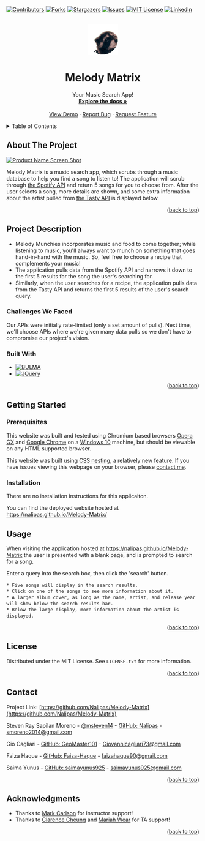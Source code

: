 <!-- Improved compatibility of back to top link: See: https://github.com/othneildrew/Best-README-Template/pull/73 -->
<a name="readme-top"></a>
<!--
*** Thanks for checking out the Best-README-Template. If you have a suggestion
*** that would make this better, please fork the repo and create a pull request
*** or simply open an issue with the tag "enhancement".
*** Don't forget to give the project a star!
*** Thanks again! Now go create something AMAZING! :D
-->



<!-- PROJECT SHIELDS -->
<!--
*** I'm using markdown "reference style" links for readability.
*** Reference links are enclosed in brackets [ ] instead of parentheses ( ).
*** See the bottom of this document for the declaration of the reference variables
*** for contributors-url, forks-url, etc. This is an optional, concise syntax you may use.
*** https://www.markdownguide.org/basic-syntax/#reference-style-links
-->
[![Contributors][contributors-shield]][contributors-url]
[![Forks][forks-shield]][forks-url]
[![Stargazers][stars-shield]][stars-url]
[![Issues][issues-shield]][issues-url]
[![MIT License][license-shield]][license-url]
[![LinkedIn][linkedin-shield]][linkedin-url]



<!-- PROJECT LOGO -->
<br />
<div align="center">
  <a href="https://github.com/Nalipas/Melody-Matrix">
    <img src="./assets/images/pedroraccoon.gif" alt="pepesadrain" width="80" height="80">
  </a>

<h1 align="center">Melody Matrix</h1>

  <p align="center">
    Your Music Search App!
    <br />
    <a href="https://github.com/Nalipas/Melody-Matrix"><strong>Explore the docs »</strong></a>
    <br />
    <br />
    <a href="https://github.com/Nalipas/Melody-Matrix">View Demo</a>
    ·
    <a href="https://github.com/Nalipas/Melody-Matrix/issues/new?labels=bug&template=bug-report---.md">Report Bug</a>
    ·
    <a href="https://github.com/Nalipas/Melody-Matrix/issues/new?labels=enhancement&template=feature-request---.md">Request Feature</a>
  </p>
</div>



<!-- TABLE OF CONTENTS -->
<details>
  <summary>Table of Contents</summary>
  <ol>
    <li>
      <a href="#about-the-project">About The Project</a>
      <ul>
        <li><a href="#project-description">Project Description</a></li>
        <li><a href="#built-with">Built With</a></li>
      </ul>
    </li>
    <li>
      <a href="#getting-started">Getting Started</a>
      <ul>
        <li><a href="#prerequisites">Prerequisites</a></li>
        <li><a href="#installation">Installation</a></li>
      </ul>
    </li>
    <li><a href="#usage">Usage</a></li>
    <li><a href="#license">License</a></li>
    <li><a href="#contact">Contact</a></li>
    <li><a href="#acknowledgments">Acknowledgments</a></li>
  </ol>
</details>


<!-- ABOUT THE PROJECT -->
## About The Project

[![Product Name Screen Shot][product-screenshot]](https://example.com)

Melody Matrix is a music search app, which scrubs through a music database to help you find a song to listen to! The application will scrub through [the Spotify API](https://rapidapi.com/Glavier/api/spotify23/) and return 5 songs for you to choose from. After the user selects a song, more details are shown, and some extra information about the artist pulled from [the Tasty API](https://rapidapi.com/apidojo/api/tasty) is displayed below.

<p align="right">(<a href="#readme-top">back to top</a>)</p>

## Project Description

* Melody Munchies incorporates music and food to come together; while listening to music, you'll always want to munch on something that goes hand-in-hand with the music. So, feel free to choose a recipe that complements your music! 
* The application pulls data from the Spotify API and narrows it down to the first 5 results for the song the user's searching for. 
* Similarly, when the user searches for a recipe, the application pulls data from the Tasty API and returns the first 5 results of the user's search query.

### Challenges We Faced

Our APIs were initially rate-limited (only a set amount of pulls). Next time, we'll choose APIs where we're given many data pulls so we don't have to compromise our project's vision.

### Built With

* [![BULMA][BULMA.io]][BULMA-url]
* [![JQuery][JQuery.com]][JQuery-url]

<p align="right">(<a href="#readme-top">back to top</a>)</p>



<!-- GETTING STARTED -->
## Getting Started
### Prerequisites

This website was built and tested using Chromium based browsers <a href="https://www.opera.com/gx">Opera GX</a> and <a href="(https://www.google.com/chrome/">Google Chrome</a> on a <a href="https://www.microsoft.com/en-us/software-download/windows10%20">Windows 10</a> machine, but should be viewable on any HTML supported browser.

This website was built using <a href="https://developer.mozilla.org/en-US/docs/Web/CSS/CSS_nesting/Using_CSS_nesting">CSS nesting</a>, a relatively new feature. If you have issues viewing this webpage on your browser, please <a href="mailto:smoreno2014@gmail.com">contact me</a>.

### Installation

There are no installation instructions for this applicaiton. 

You can find the deployed website hosted at https://nalipas.github.io/Melody-Matrix/




<!-- USAGE EXAMPLES -->

## Usage

When visiting the application hosted at <a href="https://nalipas.github.io/Melody-Matrix/">https://nalipas.github.io/Melody-Matrix</a> the user is presented with a blank page, and is prompted to search for a song.

Enter a query into the search box, then click the 'search' button.

```
* Five songs will display in the search results.
* Click on one of the songs to see more information about it.
* A larger album cover, as long as the name, artist, and release year will show below the search results bar.
* Below the large display, more information about the artist is displayed.
```

<p align="right">(<a href="#readme-top">back to top</a>)</p>


<!-- LICENSE -->
## License

Distributed under the MIT License. See `LICENSE.txt` for more information.

<p align="right">(<a href="#readme-top">back to top</a>)</p>



<!-- CONTACT -->
## Contact

Project Link: [https://github.com/Nalipas/Melody-Matrix](https://github.com/Nalipas/Melody-Matrix)

Steven Ray Sapilan Moreno - [@msteven14](https://twitter.com/msteven14) - [GitHub: Nalipas](https://github.com/Nalipas) - smoreno2014@gmail.com

Gio Cagliari - [GitHub: GeoMaster101](https://github.com/GeoMaster101) - Giovannicagliari73@gmail.com

Faiza Haque - [GitHub: Faiza-Haque](https://github.com/Faiza-Haque) - faizahaque90@gmail.com

Saima Yunus - [GitHub: saimayunus925](http://github.com/saimayunus925) - saimayunus925@gmail.com

<p align="right">(<a href="#readme-top">back to top</a>)</p>



<!-- ACKNOWLEDGMENTS -->
## Acknowledgments

* Thanks to [Mark Carlson](https://github.com/mark-carlson) for instructor support!
* Thanks to [Clarence Cheung](https://github.com/kleranscoding) and [Mariah Wear](https://github.com/mariahw4) for TA support!

<p align="right">(<a href="#readme-top">back to top</a>)</p>



<!-- MARKDOWN LINKS & IMAGES -->
<!-- https://www.markdownguide.org/basic-syntax/#reference-style-links -->
[contributors-shield]: https://img.shields.io/github/contributors/Nalipas/Melody-Matrix.svg?style=for-the-badge
[contributors-url]: https://github.com/Nalipas/Melody-Matrix/graphs/contributors
[forks-shield]: https://img.shields.io/github/forks/Nalipas/Melody-Matrix.svg?style=for-the-badge
[forks-url]: https://github.com/Nalipas/Melody-Matrix/network/members
[stars-shield]: https://img.shields.io/github/stars/Nalipas/Melody-Matrix.svg?style=for-the-badge
[stars-url]: https://github.com/Nalipas/Melody-Matrix/stargazers
[issues-shield]: https://img.shields.io/github/issues/Nalipas/Melody-Matrix.svg?style=for-the-badge
[issues-url]: https://github.com/Nalipas/Melody-Matrix/issues
[license-shield]: https://img.shields.io/github/license/Nalipas/Melody-Matrix.svg?style=for-the-badge
[license-url]: https://github.com/Nalipas/Melody-Matrix/blob/master/LICENSE.txt
[linkedin-shield]: https://img.shields.io/badge/-LinkedIn-black.svg?style=for-the-badge&logo=linkedin&colorB=555
[linkedin-url]: https://linkedin.com/in/msteven14
[product-screenshot]: ./assets/images/WeatherDashboardScreenshot.png
[BULMA.io]: https://img.shields.io/badge/bulma-00D0B1?style=for-the-badge&logo=bulma&logoColor=white
[BULMA-url]: https://bulma.io
[JQuery.com]: https://img.shields.io/badge/jQuery-0769AD?style=for-the-badge&logo=jquery&logoColor=white
[JQuery-url]: https://jquery.com 
